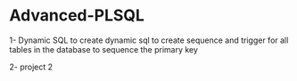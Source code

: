 # Advanced-PLSQL

1- Dynamic SQL 
to create dynamic sql to create sequence and trigger for all tables in the database to sequence the primary key

2- project 2
